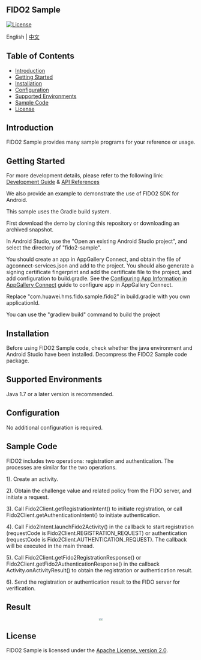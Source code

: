 ## FIDO2 Sample
[![License](https://img.shields.io/badge/Docs-hmsguides-brightgreen)](https://developer.huawei.com/consumer/en/doc/development/HMSCore-Guides/introduction-0000001051069988)

English | [中文](README_ZH.md)

## Table of Contents

 * [Introduction](#introduction)
 * [Getting Started](#getting-started)
 * [Installation](#installation)
 * [Configuration ](#configuration )
 * [Supported Environments](#supported-environments)
 * [Sample Code](#sample-code)
 * [License](#license)


## Introduction
FIDO2 Sample provides many sample programs for your reference or usage.

## Getting Started
For more development details, please refer to the following link: [Development Guide](https://developer.huawei.com/consumer/en/doc/development/HMSCore-Guides/dev-guide-0000001050750053) & [API References](https://developer.huawei.com/consumer/en/doc/development/HMSCore-References-V5/fido2overview-0000001050176660-V5)

We also provide an example to demonstrate the use of FIDO2 SDK for Android.

This sample uses the Gradle build system.

First download the demo by cloning this repository or downloading an archived snapshot.

In Android Studio, use the "Open an existing Android Studio project", and select the directory of "fido2-sample".

You should create an app in AppGallery Connect, and obtain the file of agconnect-services.json and add to the project. You should also generate a signing certificate fingerprint and add the certificate file to the project, and add configuration to build.gradle. See the [Configuring App Information in AppGallery Connect](https://developer.huawei.com/consumer/en/doc/development/HMSCore-Guides/config-agc-0000001050262772) guide to configure app in AppGallery Connect.

Replace "com.huawei.hms.fido.sample.fido2" in build.gradle with you own applicationId.

You can use the "gradlew build" command to build the project

## Installation
Before using FIDO2 Sample code, check whether the java environment and Android Studio have been installed.
Decompress the FIDO2 Sample code package.

## Supported Environments
Java 1.7 or a later version is recommended.

## Configuration
No additional configuration is required.


## Sample Code

FIDO2 includes two operations: registration and authentication. The processes are similar for the two operations.

1). Create an activity.

2). Obtain the challenge value and related policy from the FIDO server, and initiate a request.

3). Call Fido2Client.getRegistrationIntent() to initiate registration, or call Fido2Client.getAuthenticationIntent() to initiate authentication.

4). Call Fido2Intent.launchFido2Activity() in the callback to start registration (requestCode is Fido2Client.REGISTRATION_REQUEST) or authentication (requestCode is Fido2Client.AUTHENTICATION_REQUEST). The callback will be executed in the main thread.

5). Call Fido2Client.getFido2RegistrationResponse() or Fido2Client.getFido2AuthenticationResponse() in the callback Activity.onActivityResult() to obtain the registration or authentication result.

6). Send the registration or authentication result to the FIDO server for verification.


## Result
<center class="half">
<img src="images/registration_result.png" style="zoom:33%;" /><img src="images/authentication_result.png" style="zoom:33%;" />
</center>

##  License
FIDO2 Sample is licensed under the [Apache License, version 2.0](http://www.apache.org/licenses/LICENSE-2.0).
